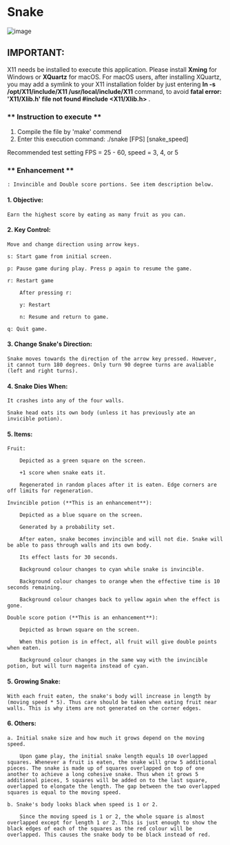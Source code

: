 # Snake

![image](https://user-images.githubusercontent.com/28790865/117322335-ea3c2800-ae5b-11eb-8f59-c0eb6a1e66c3.png)



## IMPORTANT: 
X11 needs be installed to execute this application. Please install **Xming** for Windows or **XQuartz** for macOS. 
For macOS users, after installing XQuartz, you may add a symlink to your X11 installation folder by just entering
**ln -s /opt/X11/include/X11 /usr/local/include/X11**  command, to avoid **fatal error: 'X11/Xlib.h' file not found
#include <X11/Xlib.h>** .



### ** Instruction to execute **

1. Compile the file by 'make' commend
2. Enter this execution command: ./snake [FPS] [snake_speed] 

Recommended test setting FPS = 25 - 60, speed = 3, 4, or 5



### ** Enhancement **

	: Invincible and Double score portions. See item description below.


#### 1. Objective: 

	Earn the highest score by eating as many fruit as you can.


#### 2. Key Control:

	Move and change direction using arrow keys.

	s: Start game from initial screen.

	p: Pause game during play. Press p again to resume the game.

	r: Restart game

		After pressing r:

		y: Restart 

		n: Resume and return to game.

	q: Quit game.

#### 3. Change Snake's Direction:

	Snake moves towards the direction of the arrow key pressed. However, it cannot turn 180 degrees. Only turn 90 degree turns are avaliable (left and right turns).

#### 4. Snake Dies When:

	It crashes into any of the four walls.

	Snake head eats its own body (unless it has previously ate an invicible potion).


#### 5. Items:

	Fruit: 

		Depicted as a green square on the screen. 

		+1 score when snake eats it.

		Regenerated in random places after it is eaten. Edge corners are off limits for regeneration.

	Invincible potion (**This is an enhancement**):

		Depicted as a blue square on the screen.

		Generated by a probability set.

		After eaten, snake becomes invincible and will not die. Snake will be able to pass through walls and its own body.

		Its effect lasts for 30 seconds.

		Background colour changes to cyan while snake is invincible.

		Background colour changes to orange when the effective time is 10 seconds remaining.

		Background colour changes back to yellow again when the effect is gone.

	Double score potion (**This is an enhancement**):

		Depicted as brown square on the screen.

		When this potion is in effect, all fruit will give double points when eaten.

		Background colour changes in the same way with the invincible potion, but will turn magenta instead of cyan. 

#### 5. Growing Snake:

	With each fruit eaten, the snake's body will increase in length by (moving speed * 5). Thus care should be taken when eating fruit near walls. This is why items are not generated on the corner edges.



#### 6. Others:

	a. Initial snake size and how much it grows depend on the moving speed.

		Upon game play, the initial snake length equals 10 overlapped squares. Whenever a fruit is eaten, the snake will grow 5 additional pieces. The snake is made up of squares overlapped on top of one another to achieve a long cohesive snake. Thus when it grows 5 additional pieces, 5 squares will be added on to the last square, overlapped to elongate the length. The gap between the two overlapped squares is equal to the moving speed.

	b. Snake's body looks black when speed is 1 or 2.

		Since the moving speed is 1 or 2, the whole square is almost overlapped except for length 1 or 2. This is just enough to show the black edges of each of the squares as the red colour will be overlapped. This causes the snake body to be black instead of red.

